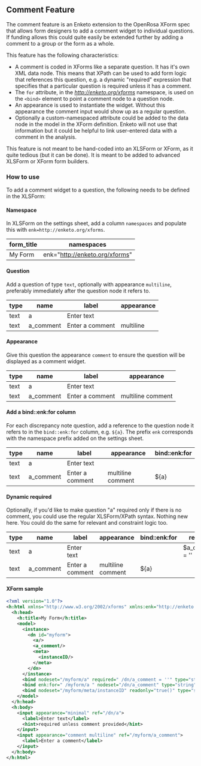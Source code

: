 ## Comment Feature

The comment feature is an Enketo extension to the OpenRosa XForm spec that allows form designers to add a comment widget to individual questions. If funding allows this could quite easily be extended further by adding a comment to a group or the form as a whole.

This feature has the following characteristics:
- A comment is coded in XForms like a separate question. It has it's own XML data node. This means that XPath can be used to add form logic that references this question, e.g. a dynamic "required" expression that specifies that a particular question is required unless it has a comment.
- The `for` attribute, in the _http://enketo.org/xforms_ namespace, is used on the `<bind>` element to point a comment node to a question node. 
- An appearance is used to instantiate the widget. Without this appearance the comment input would show up as a regular question.
- Optionally a custom-namespaced attribute could be added to the data node in the model in the XForm definition. Enketo will not use that information but it could be helpful to link user-entered data with a comment in the analysis.


This feature is not meant to be hand-coded into an XLSForm or XForm, as it quite tedious (but it can be done). It is meant to be added to advanced XLSForm or XForm form builders.

### How to use

To add a comment widget to a question, the following needs to be defined in the XLSForm:

#### Namespace

In XLSForm on the settings sheet, add a column `namespaces` and populate this with `enk=http://enketo.org/xforms`.

| form_title | namespaces                     |
|------------|--------------------------------|
| My Form    | enk="http://enketo.org/xforms" |


#### Question

Add a question of type `text`, optionally with appearance `multiline`, preferably immediately after the question node it refers to.

| type | name      | label           | appearance |
|------|-----------|-----------------|------------|
| text | a         | Enter text      |            |
| text | a_comment | Enter a comment | multiline  |

#### Appearance

Give this question the appearance `comment` to ensure the question will be displayed as a comment widget. 

| type | name      | label           | appearance        |
|------|-----------|-----------------|-------------------|
| text | a         | Enter text      |                   |
| text | a_comment | Enter a comment | multiline comment |


#### Add a bind::enk:for column

For each discrepancy note question, add a reference to the question node it refers to in the `bind::enk:for` column, e.g. `${a}`. The prefix `enk` corresponds with the namespace prefix added on the settings sheet.

| type | name      | label           | appearance   | bind::enk:for |
|------|-----------|-----------------|--------------|---------------|
| text | a         | Enter text      |              |               |
| text | a_comment | Enter a comment | multiline comment | ${a}			|

#### Dynamic required

Optionally, if you'd like to make question "a" required only if there is no comment, you could use the regular XLSForm/XPath syntax. Nothing new here. You could do the same for relevant and constraint logic too.

| type | name      | label           | appearance   | bind::enk:for | required        |
|------|-----------|-----------------|--------------|---------------|-----------------|
| text | a         | Enter text      |              |               | $a_comment = '' |
| text | a_comment | Enter a comment | multiline comment | ${a}			|                 |


#### XForm sample

```xml
<?xml version="1.0"?>
<h:html xmlns="http://www.w3.org/2002/xforms" xmlns:enk="http://enketo.org/xforms" xmlns:ev="http://www.w3.org/2001/xml-events" xmlns:h="http://www.w3.org/1999/xhtml" xmlns:jr="http://openrosa.org/javarosa" xmlns:orx="http://openrosa.org/xforms" xmlns:xsd="http://www.w3.org/2001/XMLSchema">
  <h:head>
    <h:title>My Form</h:title>
    <model>
      <instance>
        <dn id="myform">
          <a/>
          <a_comment/>
          <meta>
            <instanceID/>
          </meta>
        </dn>
      </instance>
      <bind nodeset="/myform/a" required=" /dn/a_comment = ''" type="string"/>
      <bind enk:for=" /myform/a " nodeset="/dn/a_comment" type="string"/>
      <bind nodeset="/myform/meta/instanceID" readonly="true()" type="string"/>
    </model>
  </h:head>
  <h:body>
    <input appearance="minimal" ref="/dn/a">
      <label>Enter text</label>
      <hint>required unless comment provided</hint>
    </input>
    <input appearance="comment multiline" ref="/myform/a_comment">
      <label>Enter a comment</label>
    </input>
  </h:body>
</h:html>

```
